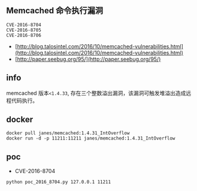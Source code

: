 ## Memcached 命令执行漏洞

```
CVE-2016-8704
CVE-2016-8705
CVE-2016-8706
```

* [http://blog.talosintel.com/2016/10/memcached-vulnerabilities.html](http://blog.talosintel.com/2016/10/memcached-vulnerabilities.html)
* [http://paper.seebug.org/95/](http://paper.seebug.org/95/)

## info

memcached 版本`<1.4.33`, 存在三个整数溢出漏洞，该漏洞可触发堆溢出造成远程代码执行。

## docker

```
docker pull janes/memcached:1.4.31_IntOverflow
docker run -d -p 11211:11211 janes/memcached:1.4.31_IntOverflow
```

## poc

* CVE-2016-8704

`python poc_2016_8704.py 127.0.0.1 11211`